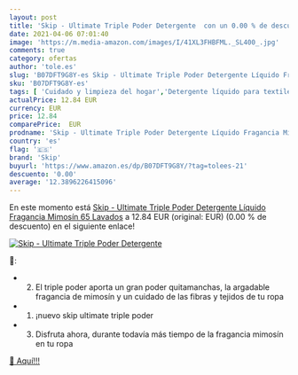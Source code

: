 ```yaml
---
layout: post
title: 'Skip - Ultimate Triple Poder Detergente  con un 0.00 % de descuento'
date: 2021-04-06 07:01:40
image: 'https://m.media-amazon.com/images/I/41XL3FHBFML._SL400_.jpg'
comments: true
category: ofertas
author: 'tole.es'
slug: 'B07DFT9G8Y-es Skip - Ultimate Triple Poder Detergente Líquido Fragancia...'
sku: 'B07DFT9G8Y-es'
tags: [ 'Cuidado y limpieza del hogar','Detergente líquido para textiles','Productos para la lavandería','Salud y cuidado personal','detergente','skip', ]
actualPrice: 12.84 EUR
currency: EUR
price: 12.84
comparePrice:  EUR
prodname: 'Skip - Ultimate Triple Poder Detergente Líquido Fragancia Mimosín  65 Lavados'
country: 'es'
flag: '🇪🇸'
brand: 'Skip'
buyurl: 'https://www.amazon.es/dp/B07DFT9G8Y/?tag=tolees-21'
descuento: '0.00'
average: '12.3896226415096'
---
```


En este momento está [Skip - Ultimate Triple Poder Detergente Líquido Fragancia Mimosín  65 Lavados](https://www.amazon.es/dp/B07DFT9G8Y/?tag=tolees-21) a 12.84 EUR (original:  EUR) (0.00 %  de descuento) en el siguiente enlace!

[![Skip - Ultimate Triple Poder Detergente ](https://m.media-amazon.com/images/I/41XL3FHBFML._SL400_.jpg)](https://www.amazon.es/dp/B07DFT9G8Y/?tag=tolees-21)

🔎:

- 2. El triple poder aporta un gran poder quitamanchas, la argadable fragancia de mimosín y un cuidado de las fibras y tejidos de tu ropa
- 1. ¡nuevo skip ultimate triple poder
- 3. Disfruta ahora, durante todavía más tiempo de la fragancia mimosín en tu ropa

[🛒 Aquí!!!](https://www.amazon.es/dp/B07DFT9G8Y/?tag=tolees-21)
